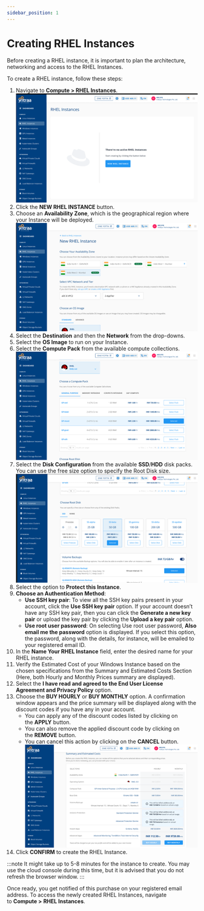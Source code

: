 ```yaml
---
sidebar_position: 1
---
```

# Creating RHEL Instances
Before creating a RHEL instance, it is important to plan the architecture, networking and access to the RHEL Instances. 

To create a RHEL instance, follow these steps:

1. Navigate to **Compute > RHEL Instances**.
![rhelinstance](img/rhelinstance.png)
2. Click the **NEW RHEL INSTANCE** button. 
3. Choose an **Availability Zone**, which is the geographical region where your Instance will be deployed. 
![rhelzone](img/rhelzone.png)
4. Select the **Destination** and then the **Network** from the drop-downs.
5. Select the **OS Image** to run on your Instance.
6. Select the **Compute Pack** from the available compute collections.
![computerhel](img/computerhel.png)
7. Select the **Disk Configuration** from the available **SSD**/**HDD** disk packs. You can use the free size option to specify the Root Disk size.
![rootdiskrhel](img/rootdiskrhel.png)
8. Select the option to **Protect this Instance**.
9. **Choose an Authentication Method**: 
    - **Use SSH key pair**: To view all the SSH key pairs present in your account, click the **Use SSH key pair** option. If your account doesn’t have any SSH key pair, then you can click the **Generate a new key pair** or upload the key pair by clicking the **Upload a key pair** option. 
    - **Use root user password**: On selecting Use root user password, **Also email me the password** option is displayed. If you select this option, the password, along with the details, for instance, will be emailed to your registered email ID.
10. In the **Name Your RHEL Instance** field, enter the desired name for your RHEL instance.
11. Verify the Estimated Cost of your Windows Instance based on the chosen specifications from the Summary and Estimated Costs Section (Here, both Hourly and Monthly Prices summary are displayed).
12.  Select the **I have read and agreed to the End User License Agreement and Privacy Policy** option.
13. Choose the **BUY HOURLY** or **BUY MONTHLY** option. A confirmation window appears and the price summary will be displayed along with the discount codes if you have any in your account. 
    - You can apply any of the discount codes listed by clicking on the **APPLY** button. 
    - You can also remove the applied discount code by clicking on the **REMOVE** button. 
    - You can cancel this action by clicking on the **CANCEL** button.
    ![costrhel](img/costrhel.png)
14. Click **CONFIRM** to create the RHEL Instance.

:::note
It might take up to 5-8 minutes for the instance to create. You may use the cloud console during this time, but it is advised that you do not refresh the browser window.
:::

Once ready, you get notified of this purchase on your registered email address. To access the newly created RHEL Instances, navigate to **Compute >** **RHEL Instances**.





